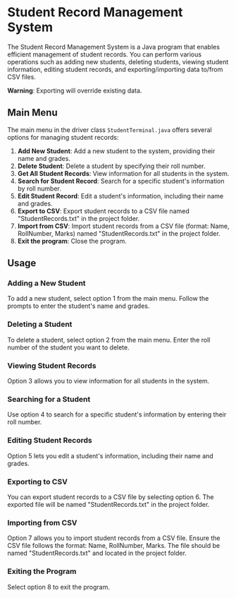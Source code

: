 # Student Record Management System

The Student Record Management System is a Java program that enables efficient management of student records. You can perform various operations such as adding new students, deleting students, viewing student information, editing student records, and exporting/importing data to/from CSV files.

**Warning**: Exporting will override existing data.

## Main Menu

The main menu in the driver class `StudentTerminal.java` offers several options for managing student records:

1. **Add New Student**: Add a new student to the system, providing their name and grades.
2. **Delete Student**: Delete a student by specifying their roll number.
3. **Get All Student Records**: View information for all students in the system.
4. **Search for Student Record**: Search for a specific student's information by roll number.
5. **Edit Student Record**: Edit a student's information, including their name and grades.
6. **Export to CSV**: Export student records to a CSV file named "StudentRecords.txt" in the project folder.
7. **Import from CSV**: Import student records from a CSV file (format: Name, RollNumber, Marks) named "StudentRecords.txt" in the project folder.
8. **Exit the program**: Close the program.

## Usage

### Adding a New Student

To add a new student, select option 1 from the main menu. Follow the prompts to enter the student's name and grades.

### Deleting a Student

To delete a student, select option 2 from the main menu. Enter the roll number of the student you want to delete.

### Viewing Student Records

Option 3 allows you to view information for all students in the system.

### Searching for a Student

Use option 4 to search for a specific student's information by entering their roll number.

### Editing Student Records

Option 5 lets you edit a student's information, including their name and grades.

### Exporting to CSV

You can export student records to a CSV file by selecting option 6. The exported file will be named "StudentRecords.txt" in the project folder.

### Importing from CSV

Option 7 allows you to import student records from a CSV file. Ensure the CSV file follows the format: Name, RollNumber, Marks. The file should be named "StudentRecords.txt" and located in the project folder.

### Exiting the Program

Select option 8 to exit the program.


